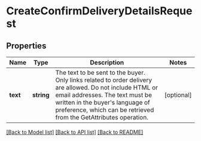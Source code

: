 # CreateConfirmDeliveryDetailsRequest

## Properties
Name | Type | Description | Notes
------------ | ------------- | ------------- | -------------
**text** | **string** | The text to be sent to the buyer. Only links related to order delivery are allowed. Do not include HTML or email addresses. The text must be written in the buyer&#x27;s language of preference, which can be retrieved from the GetAttributes operation. | [optional] 

[[Back to Model list]](../../README.md#documentation-for-models) [[Back to API list]](../../README.md#documentation-for-api-endpoints) [[Back to README]](../../README.md)

